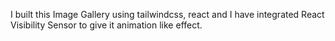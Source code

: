 I built this Image Gallery using tailwindcss, react and I have integrated React Visibility Sensor to give it animation like effect.
